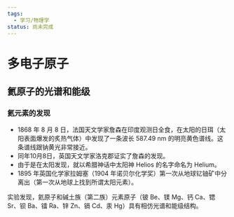 ```yaml
---
tags:
  - 学习/物理学
status: 尚未完成
---
```

# 多电子原子

## 氦原子的光谱和能级

### 氦元素的发现

 - 1868 年 8 月 8 日，法国天文学家詹森在印度观测日全食，在太阳的日珥（太阳表面爆发的炙热气体）中发现了一条波长 587.49 nm 的明亮黄色谱线。这条谱线跟钠黄光非常接近。
 - 同年10月8日，英国天文学家洛克郡证实了詹森的发现。
 - 由于是在太阳发现，就以希腊神话中太阳神 Helios 的名字命名为 Helium。
 - 1895 年英国化学家拉姆塞（1904 年诺贝尔化学奖）第一次从地球钇铀矿中分离出（第一次从地球上找到所谓太阳元素）。

实验发现，氦原子和碱土族（第二族）元素原子（铍 Be、镁 Mg、钙 Ca、锶 Sr、钡 Ba、镭 Ra、锌 Zn、镉 Cd、汞 Hg）具有相仿光谱和能级结构。

